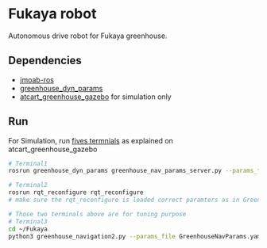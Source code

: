 # Fukaya robot

Autonomous drive robot for Fukaya greenhouse.

## Dependencies

- [jmoab-ros](https://github.com/rasheeddo/jmoab-ros)
- [greenhouse_dyn_params](https://github.com/attraclab/greenhouse_dyn_params)
- [atcart_greenhouse_gazebo](https://github.com/attraclab/atcart_greenhouse_gazebo) for simulation only

## Run

For Simulation, run [fives termnials](https://github.com/attraclab/atcart_greenhouse_gazebo#run) as explained on atcart_greenhouse_gazebo
```sh
# Terminal1
rosrun greenhouse_dyn_params greenhouse_nav_params_server.py --params_file ~/Fukaya/GreenhouseNavParams.yaml

# Terminal2
rosrun rqt_reconfigure rqt_reconfigure
# make sure the rqt_reconfigure is loaded correct paramters as in GreenhouseNavParams.yaml

# Those two terminals above are for tuning purpose
# Terminal3
cd ~/Fukaya
python3 greenhouse_navigation2.py --params_file GreenhouseNavParams.yaml

```